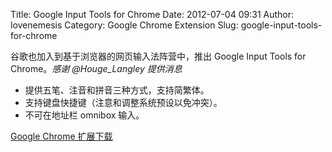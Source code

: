 Title: Google Input Tools for Chrome
Date: 2012-07-04 09:31
Author: lovenemesis
Category: Google Chrome Extension
Slug: google-input-tools-for-chrome

谷歌也加入到基于浏览器的网页输入法阵营中，推出 Google Input Tools for
Chrome。*感谢 @Houge\_Langley 提供消息*

-   提供五笔、注音和拼音三种方式，支持简繁体。
-   支持键盘快捷键（注意和调整系统预设以免冲突）。
-   不可在地址栏 omnibox 输入。

[Google Chrome
扩展下载](https://chrome.google.com/webstore/detail/mclkkofklkfljcocdinagocijmpgbhab?hl=en)
